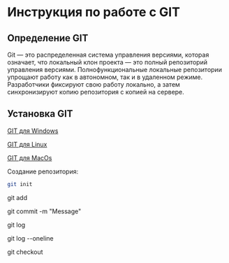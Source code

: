 # Инструкция по работе с GIT

## Определение GIT

Git — это распределенная система управления версиями, которая означает, что локальный клон проекта — это полный репозиторий управления версиями. Полнофункциональные локальные репозитории упрощают работу как в автономном, так и в удаленном режиме. Разработчики фиксируют свою работу локально, а затем синхронизируют копию репозитория с копией на сервере.

## Установка GIT

[GIT для Windows](https://git-scm.com/download/win "Загрузка для ОС Windows")

[GIT для Linux](https://git-scm.com/download/linux "Инструкция по установке на ОС Linux")

[GIT для MacOs](https://git-scm.com/download/mac "Инструкция по установке на ОС MacOs")




Создание репозитория:

```sh
git init
```


git add

git commit -m "Message"

git log

git log --oneline

git checkout